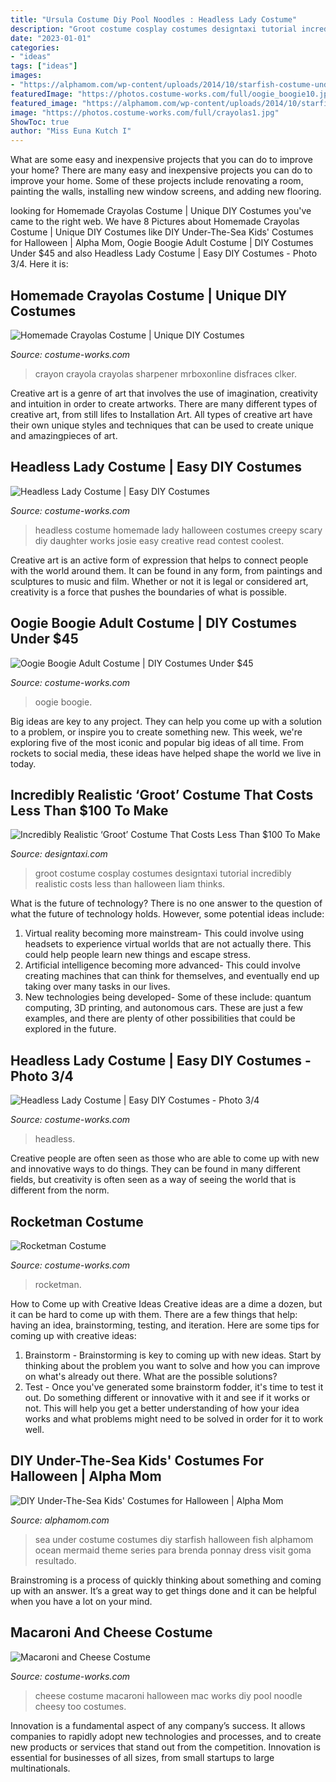 ```yaml
---
title: "Ursula Costume Diy Pool Noodles : Headless Lady Costume"
description: "Groot costume cosplay costumes designtaxi tutorial incredibly realistic costs less than halloween liam thinks"
date: "2023-01-01"
categories:
- "ideas"
tags: ["ideas"]
images:
- "https://alphamom.com/wp-content/uploads/2014/10/starfish-costume-under-the-sea-costumes.jpg"
featuredImage: "https://photos.costume-works.com/full/oogie_boogie10.jpg"
featured_image: "https://alphamom.com/wp-content/uploads/2014/10/starfish-costume-under-the-sea-costumes.jpg"
image: "https://photos.costume-works.com/full/crayolas1.jpg"
ShowToc: true
author: "Miss Euna Kutch I"
---
```



What are some easy and inexpensive projects that you can do to improve your home?
There are many easy and inexpensive projects you can do to improve your home. Some of these projects include renovating a room, painting the walls, installing new window screens, and adding new flooring.

	

		
looking for Homemade Crayolas Costume | Unique DIY Costumes you've came to the right web. We have 8 Pictures about Homemade Crayolas Costume | Unique DIY Costumes like DIY Under-The-Sea Kids&#039; Costumes for Halloween | Alpha Mom, Oogie Boogie Adult Costume | DIY Costumes Under $45 and also Headless Lady Costume | Easy DIY Costumes - Photo 3/4. Here it is:
		
    
## Homemade Crayolas Costume | Unique DIY Costumes

<img loading=lazy src="https://photos.costume-works.com/full/crayolas1.jpg" onerror="this.onerror=null;this.src='https://tse3.mm.bing.net/th?id=OIP.aWiG4M0Bu2hi8mm4G7JMWwHaJ3&amp;pid=15.1';" alt="Homemade Crayolas Costume | Unique DIY Costumes">

_Source: costume-works.com_

>crayon crayola crayolas sharpener mrboxonline disfraces clker. 

	

Creative art is a genre of art that involves the use of imagination, creativity and intuition in order to create artworks. There are many different types of creative art, from still lifes to Installation Art. All types of creative art have their own unique styles and techniques that can be used to create unique and amazingpieces of art.

    
## Headless Lady Costume | Easy DIY Costumes

<img loading=lazy src="https://photos.costume-works.com/full/headless_lady.jpg" onerror="this.onerror=null;this.src='https://tse4.mm.bing.net/th?id=OIP.IMBhqUrZWe8XEc_YbUzpPAHaMY&amp;pid=15.1';" alt="Headless Lady Costume | Easy DIY Costumes">

_Source: costume-works.com_

>headless costume homemade lady halloween costumes creepy scary diy daughter works josie easy creative read contest coolest. 

	

Creative art is an active form of expression that helps to connect people with the world around them. It can be found in any form, from paintings and sculptures to music and film. Whether or not it is legal or considered art, creativity is a force that pushes the boundaries of what is possible.

    
## Oogie Boogie Adult Costume | DIY Costumes Under $45

<img loading=lazy src="https://photos.costume-works.com/full/oogie_boogie10.jpg" onerror="this.onerror=null;this.src='https://tse3.mm.bing.net/th?id=OIP.oHzZ-IdGsmmYTvcoDB1ntgAAAA&amp;pid=15.1';" alt="Oogie Boogie Adult Costume | DIY Costumes Under $45">

_Source: costume-works.com_

>oogie boogie. 

	

Big ideas are key to any project. They can help you come up with a solution to a problem, or inspire you to create something new. This week, we're exploring five of the most iconic and popular big ideas of all time. From rockets to social media, these ideas have helped shape the world we live in today.

    
## Incredibly Realistic ‘Groot’ Costume That Costs Less Than $100 To Make

<img loading=lazy src="https://editorial.designtaxi.com/news-grootcostume13082014/6.jpg" onerror="this.onerror=null;this.src='https://tse1.mm.bing.net/th?id=OIP.2z3WnxthkVw7CFJ3KHLvxgHaNK&amp;pid=15.1';" alt="Incredibly Realistic ‘Groot’ Costume That Costs Less Than $100 To Make">

_Source: designtaxi.com_

>groot costume cosplay costumes designtaxi tutorial incredibly realistic costs less than halloween liam thinks. 

	

What is the future of technology?
There is no one answer to the question of what the future of technology holds. However, some potential ideas include: 

1. Virtual reality becoming more mainstream- This could involve using headsets to experience virtual worlds that are not actually there. This could help people learn new things and escape stress. 
2. Artificial intelligence becoming more advanced- This could involve creating machines that can think for themselves, and eventually end up taking over many tasks in our lives. 
3. New technologies being developed- Some of these include: quantum computing, 3D printing, and autonomous cars. These are just a few examples, and there are plenty of other possibilities that could be explored in the future.

    
## Headless Lady Costume | Easy DIY Costumes - Photo 3/4

<img loading=lazy src="https://photos.costume-works.com/full/headless_lady2.jpg" onerror="this.onerror=null;this.src='https://tse1.mm.bing.net/th?id=OIP.EARXYy66ruqUGYO70ICLdQHaMh&amp;pid=15.1';" alt="Headless Lady Costume | Easy DIY Costumes - Photo 3/4">

_Source: costume-works.com_

>headless. 

	

Creative people are often seen as those who are able to come up with new and innovative ways to do things. They can be found in many different fields, but creativity is often seen as a way of seeing the world that is different from the norm.

    
## Rocketman Costume

<img loading=lazy src="https://photos.costume-works.com/full/rocketman.jpg" onerror="this.onerror=null;this.src='https://tse2.mm.bing.net/th?id=OIP.gt5Yuv93ZiV_AyjWhzmsiQHaK7&amp;pid=15.1';" alt="Rocketman Costume">

_Source: costume-works.com_

>rocketman. 

	

How to Come up with Creative Ideas
Creative ideas are a dime a dozen, but it can be hard to come up with them. There are a few things that help: having an idea, brainstorming, testing, and iteration. 
Here are some tips for coming up with creative ideas:

1. Brainstorm - Brainstorming is key to coming up with new ideas. Start by thinking about the problem you want to solve and how you can improve on what's already out there. What are the possible solutions? 
2. Test - Once you've generated some brainstorm fodder, it's time to test it out. Do something different or innovative with it and see if it works or not. This will help you get a better understanding of how your idea works and what problems might need to be solved in order for it to work well. 

    
## DIY Under-The-Sea Kids&#039; Costumes For Halloween | Alpha Mom

<img loading=lazy src="https://alphamom.com/wp-content/uploads/2014/10/starfish-costume-under-the-sea-costumes.jpg" onerror="this.onerror=null;this.src='https://tse1.mm.bing.net/th?id=OIP.3BLqMfwn-zflUHL26G5GjAHaJa&amp;pid=15.1';" alt="DIY Under-The-Sea Kids&#039; Costumes for Halloween | Alpha Mom">

_Source: alphamom.com_

>sea under costume costumes diy starfish halloween fish alphamom ocean mermaid theme series para brenda ponnay dress visit goma resultado. 

	

Brainstroming is a process of quickly thinking about something and coming up with an answer. It’s a great way to get things done and it can be helpful when you have a lot on your mind.

    
## Macaroni And Cheese Costume

<img loading=lazy src="https://photos.costume-works.com/full/macaroni_and_cheese.jpg" onerror="this.onerror=null;this.src='https://tse3.mm.bing.net/th?id=OIP.qbWKRMaPO3lGCHTwRxdwTwHaNL&amp;pid=15.1';" alt="Macaroni and Cheese Costume">

_Source: costume-works.com_

>cheese costume macaroni halloween mac works diy pool noodle cheesy too costumes. 

	

Innovation is a fundamental aspect of any company’s success. It allows companies to rapidly adopt new technologies and processes, and to create new products or services that stand out from the competition. Innovation is essential for businesses of all sizes, from small startups to large multinationals.

